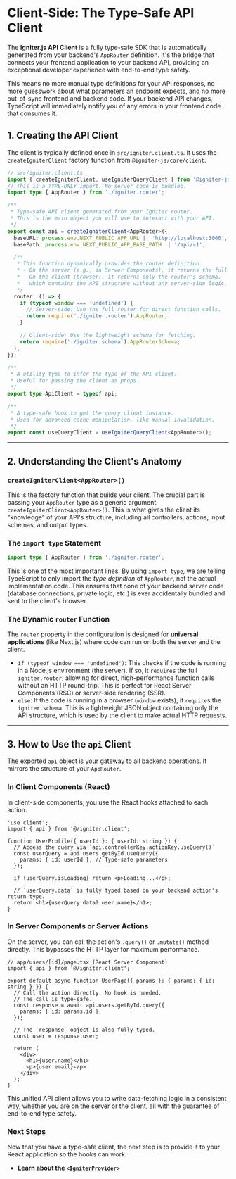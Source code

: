 # Client-Side: The Type-Safe API Client

The **Igniter.js API Client** is a fully type-safe SDK that is automatically generated from your backend's `AppRouter` definition. It's the bridge that connects your frontend application to your backend API, providing an exceptional developer experience with end-to-end type safety.

This means no more manual type definitions for your API responses, no more guesswork about what parameters an endpoint expects, and no more out-of-sync frontend and backend code. If your backend API changes, TypeScript will immediately notify you of any errors in your frontend code that consumes it.

## 1. Creating the API Client

The client is typically defined once in `src/igniter.client.ts`. It uses the `createIgniterClient` factory function from `@igniter-js/core/client`.

```typescript
// src/igniter.client.ts
import { createIgniterClient, useIgniterQueryClient } from '@igniter-js/core/client';
// This is a TYPE-ONLY import. No server code is bundled.
import type { AppRouter } from './igniter.router';

/**
 * Type-safe API client generated from your Igniter router.
 * This is the main object you will use to interact with your API.
 */
export const api = createIgniterClient<AppRouter>({
  baseURL: process.env.NEXT_PUBLIC_APP_URL || 'http://localhost:3000',
  basePath: process.env.NEXT_PUBLIC_APP_BASE_PATH || '/api/v1',

  /**
   * This function dynamically provides the router definition.
   * - On the server (e.g., in Server Components), it returns the full router instance.
   * - On the client (browser), it returns only the router's schema,
   *   which contains the API structure without any server-side logic.
   */
  router: () => {
    if (typeof window === 'undefined') {
      // Server-side: Use the full router for direct function calls.
      return require('./igniter.router').AppRouter;
    }

    // Client-side: Use the lightweight schema for fetching.
    return require('./igniter.schema').AppRouterSchema;
  },
});

/**
 * A utility type to infer the type of the API client.
 * Useful for passing the client as props.
 */
export type ApiClient = typeof api;

/**
 * A type-safe hook to get the query client instance.
 * Used for advanced cache manipulation, like manual invalidation.
 */
export const useQueryClient = useIgniterQueryClient<AppRouter>();
```

---

## 2. Understanding the Client's Anatomy

### `createIgniterClient<AppRouter>()`

This is the factory function that builds your client. The crucial part is passing your `AppRouter` type as a generic argument: `createIgniterClient<AppRouter>()`. This is what gives the client its "knowledge" of your API's structure, including all controllers, actions, input schemas, and output types.

### The `import type` Statement

```typescript
import type { AppRouter } from './igniter.router';
```

This is one of the most important lines. By using `import type`, we are telling TypeScript to only import the *type definition* of `AppRouter`, not the actual implementation code. This ensures that none of your backend server code (database connections, private logic, etc.) is ever accidentally bundled and sent to the client's browser.

### The Dynamic `router` Function

The `router` property in the configuration is designed for **universal applications** (like Next.js) where code can run on both the server and the client.

-   `if (typeof window === 'undefined')`: This checks if the code is running in a Node.js environment (the server). If so, it `require`s the full `igniter.router`, allowing for direct, high-performance function calls without an HTTP round-trip. This is perfect for React Server Components (RSC) or server-side rendering (SSR).
-   `else`: If the code is running in a browser (`window` exists), it `require`s the `igniter.schema`. This is a lightweight JSON object containing only the API structure, which is used by the client to make actual HTTP requests.

---

## 3. How to Use the `api` Client

The exported `api` object is your gateway to all backend operations. It mirrors the structure of your `AppRouter`.

### In Client Components (React)

In client-side components, you use the React hooks attached to each action.

```tsx
'use client';
import { api } from '@/igniter.client';

function UserProfile({ userId }: { userId: string }) {
  // Access the query via `api.controllerKey.actionKey.useQuery()`
  const userQuery = api.users.getById.useQuery({
    params: { id: userId }, // Type-safe parameters
  });

  if (userQuery.isLoading) return <p>Loading...</p>;

  // `userQuery.data` is fully typed based on your backend action's return type.
  return <h1>{userQuery.data?.user.name}</h1>;
}
```

### In Server Components or Server Actions

On the server, you can call the action's `.query()` or `.mutate()` method directly. This bypasses the HTTP layer for maximum performance.

```tsx
// app/users/[id]/page.tsx (React Server Component)
import { api } from '@/igniter.client';

export default async function UserPage({ params }: { params: { id: string } }) {
  // Call the action directly. No hook is needed.
  // The call is type-safe.
  const response = await api.users.getById.query({
    params: { id: params.id },
  });

  // The `response` object is also fully typed.
  const user = response.user;

  return (
    <div>
      <h1>{user.name}</h1>
      <p>{user.email}</p>
    </div>
  );
}
```

This unified API client allows you to write data-fetching logic in a consistent way, whether you are on the server or the client, all with the guarantee of end-to-end type safety.

### Next Steps

Now that you have a type-safe client, the next step is to provide it to your React application so the hooks can work.

-   **Learn about the [`<IgniterProvider>`](./02-IgniterProvider.md)**
